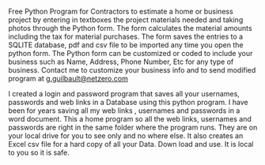 Free Python Program for Contractors to estimate a home or business project by entering in textboxes the project materials needed and taking photos through the Python form. The form calculates the material amounts including the tax for material purchases. The form saves the entries to a SQLITE database, pdf and csv file to be imported any time you open the python form. The Python form can be customized or coded to include your business such as Name, Address, Phone Number, Etc for any type of business. Contact me to customize your business info and to send modified program at g.guilbault@netzero.com

I created a login and password program that saves all your usernames, passwords and web links in a Database using this python program. I have been for years saving all my web links , usernames and passwords in a word document. This a home program so all the web links, usernames and passwords are right in the same folder where the program runs. They are on your local drive for you to see only and no where else. It also creates an Excel csv file for a hard copy of all your Data. Down load and use. It is local to you so it is safe.
